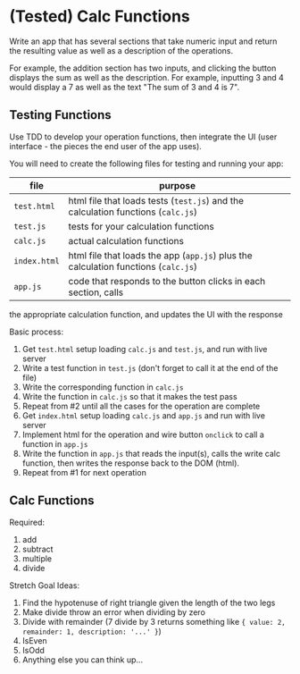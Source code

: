 # (Tested) Calc Functions

Write an app that has several sections that take numeric input and return the resulting 
value as well as a description of the operations.

For example, the addition section has two inputs, and clicking the button displays the sum as well as the description. For example,
inputting 3 and 4 would display a 7 as well as the text "The sum of 3 and 4 is 7".

## Testing Functions

Use TDD to develop your operation functions, then integrate the UI (user interface - the pieces the end user of the app uses).

You will need to create the following files for testing and running your app:

file | purpose
---|---
`test.html` | html file that loads tests (`test.js`) and the calculation functions (`calc.js`)
`test.js` | tests for your calculation functions
`calc.js` | actual calculation functions
`index.html` | html file that loads the app (`app.js`) plus the calculation functions (`calc.js`)
`app.js` | code that responds to the button clicks in each section, calls 
the appropriate calculation function, and updates the UI with the response

Basic process:

1. Get `test.html` setup loading `calc.js` and `test.js`, and run with live server
2. Write a test function in `test.js` (don't forget to call it at the end of the file)
3. Write the corresponding function in `calc.js`
4. Write the function in `calc.js` so that it makes the test pass
5. Repeat from #2 until all the cases for the operation are complete
6. Get `index.html` setup loading `calc.js` and `app.js` and run with live server
7. Implement html for the operation and wire button `onclick` to call a function in `app.js`
8. Write the function in `app.js` that reads the input(s), calls the write calc function, then writes
the response back to the DOM (html).
9. Repeat from #1 for next operation

## Calc Functions

Required:

1. add
2. subtract
3. multiple
4. divide

Stretch Goal Ideas:

1. Find the hypotenuse of right triangle given the length of the two legs
1. Make divide throw an error when dividing by zero
1. Divide with remainder (7 divide by 3 returns something like `{ value: 2, remainder: 1, description: '...' }`)
1. IsEven
1. IsOdd
1. Anything else you can think up...

